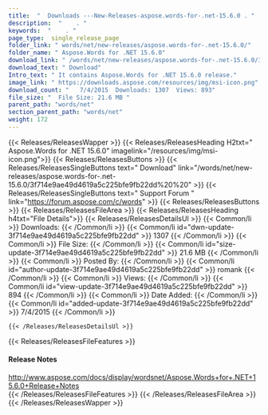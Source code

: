 ```yaml
---
title:  "  Downloads ---New-Releases-aspose.words-for-.net-15.6.0 . " 
description:  "    . " 
keywords:  "    . " 
page_type:  single_release_page
folder_link: " words/net/new-releases/aspose.words-for-.net-15.6.0/"
folder_name: " Aspose.Words for .NET 15.6.0"
download_link: " /words/net/new-releases/aspose.words-for-.net-15.6.0/3f714e9ae49d4619a5c225bfe9fb22dd"
download_text: " Download"
Intro_text: " It contains Aspose.Words for .NET 15.6.0 release."
image_link: " https://downloads.aspose.com/resources/img/msi-icon.png"
download_count: "   7/4/2015  Downloads: 1307  Views: 893"
file_size: "  File Size: 21.6 MB "
parent_path: "words/net"
section_parent_path: "words/net"
weight: 172 
---
```


{{< Releases/ReleasesWapper >}}
  {{< Releases/ReleasesHeading H2txt=" Aspose.Words for .NET 15.6.0" imagelink="/resources/img/msi-icon.png">}}
  {{< Releases/ReleasesButtons >}}
    {{< Releases/ReleasesSingleButtons text=" Download" link="/words/net/new-releases/aspose.words-for-.net-15.6.0/3f714e9ae49d4619a5c225bfe9fb22dd%20%20" >}}
    {{< Releases/ReleasesSingleButtons text=" Support Forum " link="https://forum.aspose.com/c/words" >}}
  {{< Releases/ReleasesButtons >}}
  {{< Releases/ReleasesFileArea >}}
    {{< Releases/ReleasesHeading h4txt="File Details">}}
    {{< Releases/ReleasesDetailsUl >}}
            {{< Common/li  >}} Downloads: {{< /Common/li >}} 
      {{< Common/li id="dwn-update-3f714e9ae49d4619a5c225bfe9fb22dd" >}} 1307 {{< /Common/li >}} 
      {{< Common/li  >}} File Size: {{< /Common/li >}} 
      {{< Common/li id="size-update-3f714e9ae49d4619a5c225bfe9fb22dd" >}} 21.6 MB {{< /Common/li >}} 
      {{< Common/li  >}} Posted By: {{< /Common/li >}} 
      {{< Common/li id="author-update-3f714e9ae49d4619a5c225bfe9fb22dd" >}} romank {{< /Common/li >}} 
      {{< Common/li  >}} Views: {{< /Common/li >}} 
      {{< Common/li id="view-update-3f714e9ae49d4619a5c225bfe9fb22dd" >}} 894 {{< /Common/li >}} 
      {{< Common/li  >}} Date Added: {{< /Common/li >}} 
      {{< Common/li id="added-update-3f714e9ae49d4619a5c225bfe9fb22dd" >}} 7/4/2015 {{< /Common/li >}} 

    {{< /Releases/ReleasesDetailsUl >}}

  {{< Releases/ReleasesFileFeatures >}}
      <h4>Release Notes</h4><div><a href="http://www.aspose.com/docs/display/wordsnet/Aspose.Words+for+.NET+15.6.0+Release+Notes">http://www.aspose.com/docs/display/wordsnet/Aspose.Words+for+.NET+15.6.0+Release+Notes</a></div>
  {{< /Releases/ReleasesFileFeatures >}}
 {{< /Releases/ReleasesFileArea >}}
{{< /Releases/ReleasesWapper >}}


